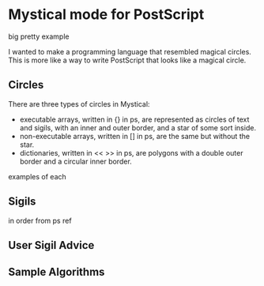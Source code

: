 # Mystical mode for PostScript
big pretty example

I wanted to make a programming language that resembled magical circles. This is more like a way to write PostScript that looks like a magical circle. 

## Circles
There are three types of circles in Mystical:
* executable arrays, written in {} in ps, are represented as circles of text and sigils, with an inner and outer border, and a star of some sort inside.
* non-executable arrays, written in [] in ps, are the same but without the star.
* dictionaries, written in << >> in ps, are polygons with a double outer border and a circular inner border.

examples of each

## Sigils
in order from ps ref

## User Sigil Advice

## Sample Algorithms
